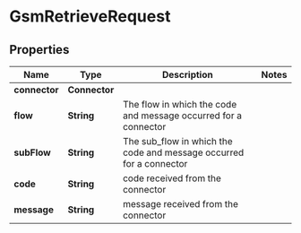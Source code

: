 

# GsmRetrieveRequest


## Properties

| Name | Type | Description | Notes |
|------------ | ------------- | ------------- | -------------|
|**connector** | **Connector** |  |  |
|**flow** | **String** | The flow in which the code and message occurred for a connector |  |
|**subFlow** | **String** | The sub_flow in which the code and message occurred  for a connector |  |
|**code** | **String** | code received from the connector |  |
|**message** | **String** | message received from the connector |  |



